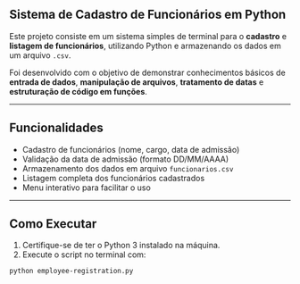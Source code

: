 ## Sistema de Cadastro de Funcionários em Python

Este projeto consiste em um sistema simples de terminal para o **cadastro** e **listagem de funcionários**, utilizando Python e armazenando os dados em um arquivo `.csv`.

Foi desenvolvido com o objetivo de demonstrar conhecimentos básicos de **entrada de dados**, **manipulação de arquivos**, **tratamento de datas** e **estruturação de código em funções**.

---

## Funcionalidades

- Cadastro de funcionários (nome, cargo, data de admissão)
- Validação da data de admissão (formato DD/MM/AAAA)
- Armazenamento dos dados em arquivo `funcionarios.csv`
- Listagem completa dos funcionários cadastrados
- Menu interativo para facilitar o uso

---

## Como Executar

1. Certifique-se de ter o Python 3 instalado na máquina.
2. Execute o script no terminal com:

```bash
python employee-registration.py
